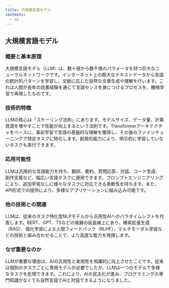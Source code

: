 ```yaml
---
title: 大規模言語モデル
contexts:
  - ai
---
```


## 大規模言語モデル

<Context name="ai">

### 概要と基本原理
大規模言語モデル（LLM）は、数十億から数千億のパラメータを持つ巨大なニューラルネットワークです。インターネット上の膨大なテキストデータから言語の統計的パターンを学習し、文脈に応じた自然な文章生成や理解を行います。これは人間が長年の読書経験を通じて言語センスを身につけるプロセスを、機械学習で再現したものです。

### 技術的特徴
LLMの核心は「スケーリング法則」にあります。モデルサイズ、データ量、計算資源を増やすことで性能が向上するという法則です。Transformerアーキテクチャをベースに、事前学習で言語の基盤的な理解を獲得し、その後のファインチューニングで特定タスクに特化します。創発的能力により、明示的に学習していないタスクも実行できます。

### 応用可能性
LLMは汎用的な言語能力を持ち、翻訳、要約、質問応答、対話、コード生成、創作支援など、幅広い言語タスクに適用できます。プロンプトエンジニアリングにより、追加学習なしに様々なタスクに対応できる柔軟性を持ちます。また、API形式での提供により、多様なアプリケーションに組み込み可能です。

### 他の技術との関連
LLMは、従来のタスク特化型NLPモデルから汎用型AIへのパラダイムシフトを代表します。BERT、GPT、T5などの発展の延長線上にあり、検索拡張生成（RAG）、強化学習による人間フィードバック（RLHF）、マルチモーダル学習などの技術と組み合わせることで、より高度な能力を発揮します。

### なぜ重要なのか
LLMが重要な理由は、AIの汎用性と実用性を飛躍的に向上させたことです。従来は個別のタスクごとに専用モデルが必要でしたが、LLMは一つのモデルで多様なタスクを処理できます。これにより、AIの民主化が進み、プログラミングの専門知識がなくても自然言語でAIと対話できるようになりました。

</Context>
